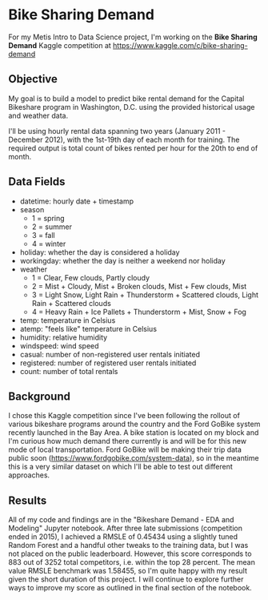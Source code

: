 # Bike Sharing Demand
For my Metis Intro to Data Science project, I'm working on the **Bike Sharing Demand** Kaggle competition at https://www.kaggle.com/c/bike-sharing-demand

## Objective
My goal is to build a model to predict bike rental demand for the Capital Bikeshare program in Washington, D.C. using the provided historical usage and weather data.

I'll be using hourly rental data spanning two years (January 2011 - December 2012), with the 1st-19th day of each month for training. The required output is total count of bikes rented per hour for the 20th to end of month.

## Data Fields
* datetime: hourly date + timestamp  
* season
  - 1 = spring
  - 2 = summer
  - 3 = fall
  - 4 = winter
* holiday: whether the day is considered a holiday
* workingday: whether the day is neither a weekend nor holiday
* weather
  - 1 = Clear, Few clouds, Partly cloudy
  - 2 = Mist + Cloudy, Mist + Broken clouds, Mist + Few clouds, Mist
  - 3 = Light Snow, Light Rain + Thunderstorm + Scattered clouds, Light Rain + Scattered clouds
  - 4 = Heavy Rain + Ice Pallets + Thunderstorm + Mist, Snow + Fog
* temp: temperature in Celsius
* atemp: "feels like" temperature in Celsius
* humidity: relative humidity
* windspeed: wind speed
* casual: number of non-registered user rentals initiated
* registered: number of registered user rentals initiated
* count: number of total rentals

## Background
I chose this Kaggle competition since I've been following the rollout of various bikeshare programs around the country and the Ford GoBike system recently launched in the Bay Area. A bike station is located on my block and I'm curious how much demand there currently is and will be for this new mode of local transportation. Ford GoBike will be making their trip data public soon (https://www.fordgobike.com/system-data), so in the meantime this is a very similar dataset on which I'll be able to test out different approaches.

## Results
All of my code and findings are in the "Bikeshare Demand - EDA and Modeling" Jupyter notebook. After three late submissions (competition ended in 2015), I achieved a RMSLE of 0.45434 using a slightly tuned Random Forest and a handful other tweaks to the training data, but I was not placed on the public leaderboard. However, this score corresponds to 883 out of 3252 total competitors, i.e. within the top 28 percent. The mean value RMSLE benchmark was 1.58455, so I'm quite happy with my result given the short duration of this project. I will continue to explore further ways to improve my score as outlined in the final section of the notebook.
